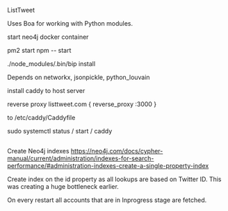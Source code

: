 ListTweet

Uses Boa for working with Python modules.

start neo4j docker container 

pm2 start npm -- start

./node_modules/.bin/bip install <package-name>

Depends on networkx, jsonpickle, python_louvain

install caddy to host server

reverse proxy
listtweet.com {
reverse_proxy :3000
}

to /etc/caddy/Caddyfile

sudo systemctl status / start / caddy

##

Create Neo4j indexes
https://neo4j.com/docs/cypher-manual/current/administration/indexes-for-search-performance/#administration-indexes-create-a-single-property-index

Create index on the id property as all lookups are based on Twitter ID. This was creating a huge bottleneck earlier.

On every restart all accounts that are in Inprogress stage are fetched.
